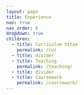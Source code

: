 ```yaml
---
layout: page
title: Experience
nav: true
nav_order: 8
dropdown: true
children:
  - title: Curriculum Vitae
    permalink: /cv/
  - title: divider
  - title: Teaching
    permalink: /teaching/
  - title: divider
  - title: Coursework
    permalink: /coursework/
---
```

